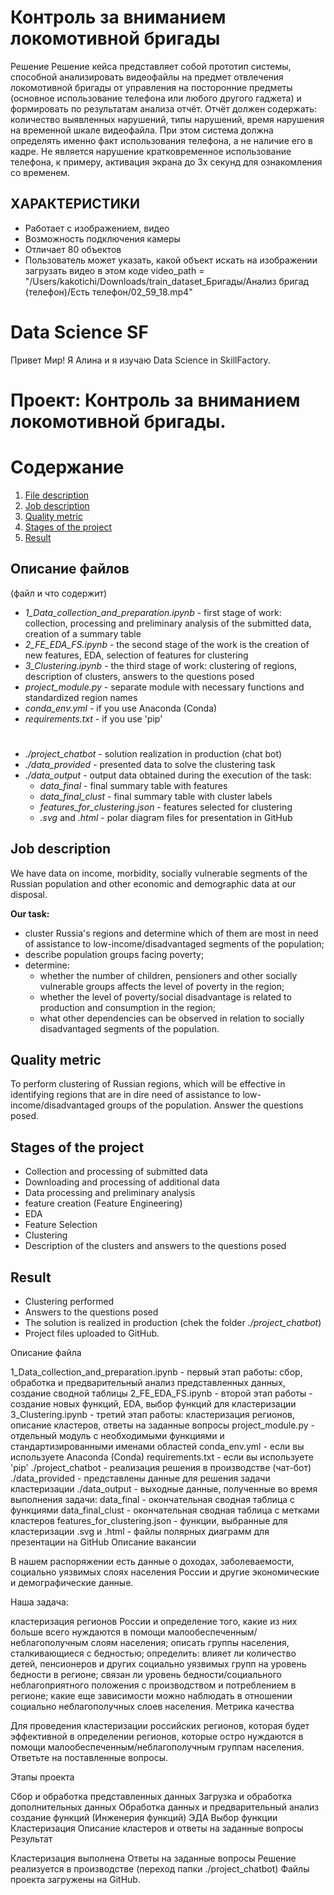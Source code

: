 # Контроль за вниманием локомотивной бригады
Решение
Решение кейса представляет собой прототип системы, способной анализировать видеофайлы на предмет отвлечения локомотивной бригады от управления на посторонние предметы (основное использование телефона или любого другого гаджета) и формировать по результатам анализа отчёт.
Отчёт должен содержать: количество выявленных нарушений, типы нарушений, время нарушения на временной шкале видеофайла.
При этом система должна определять именно факт использования телефона, а не наличие его в кадре. Не является нарушение кратковременное использование телефона, к примеру, активация экрана до 3х секунд для ознакомления со временем. 
## ХАРАКТЕРИСТИКИ
- Работает с изображением, видео
- Возможность подключения камеры
- Отличает 80 объектов
- Пользователь может указать, какой объект искать на изображении
 загрузать видео в этом коде video_path = "/Users/kakotichi/Downloads/train_dataset_Бригады/Анализ бригад (телефон)/Есть телефон/02_59_18.mp4"



# Data Science SF
Привет Мир! Я Алина и я изучаю Data Science in SkillFactory.


# Проект: Контроль за вниманием локомотивной бригады. 
# Содержание
1. [File description](https://github.com/drSever/drSever_data_science/tree/main/Portfolio/Project_5#File-description)
2. [Job description](https://github.com/drSever/drSever_data_science/tree/main/Portfolio/Project_5#Job-description)
3. [Quality metric](https://github.com/drSever/drSever_data_science/tree/main/Portfolio/Project_5#Quality-metric)
4. [Stages of the project](https://github.com/drSever/drSever_data_science/tree/main/Portfolio/Project_5#Stages-of-the-project)
5. [Result](https://github.com/drSever/drSever_data_science/tree/main/Portfolio/Project_5#Result)

## Описание файлов
 (файл и что содержит)
- *1_Data_collection_and_preparation.ipynb* - first stage of work: collection, processing and preliminary analysis of the submitted data, creation of a summary table
- *2_FE_EDA_FS.ipynb* - the second stage of the work is the creation of new features, EDA, selection of features for clustering
- *3_Clustering.ipynb* - the third stage of work: clustering of regions, description of clusters, answers to the questions posed
- *project_module.py* - separate module with necessary functions and standardized region names
- *conda_env.yml* - if you use Anaconda (Conda)
- *requirements.txt* - if you use 'pip'
#
- *./project_chatbot* - solution realization in production (chat bot)       
- *./data_provided* - presented data to solve the clustering task      
- *./data_output* - output data obtained during the execution of the task:       
     - *data_final* - final summary table with features       
     - *data_final_clust* - final summary table with cluster labels       
     - *features_for_clustering.json* - features selected for clustering        
     - *.svg* and *.html* - polar diagram files for presentation in GitHub     

## Job description

We have data on income, morbidity, socially vulnerable segments of the Russian population and other economic and demographic data at our disposal.

**Our task:**
- cluster Russia's regions and determine which of them are most in need of assistance to low-income/disadvantaged segments of the population;
- describe population groups facing poverty;
- determine:
    - whether the number of children, pensioners and other socially vulnerable groups affects the level of poverty in the region;
    - whether the level of poverty/social disadvantage is related to production and consumption in the region;
    - what other dependencies can be observed in relation to socially disadvantaged segments of the population.

## Quality metric

To perform clustering of Russian regions, which will be effective in identifying regions that are in dire need of assistance to low-income/disadvantaged groups of the population. Answer the questions posed.

## Stages of the project

- Collection and processing of submitted data
- Downloading and processing of additional data
- Data processing and preliminary analysis
- feature creation (Feature Engineering)
- EDA
- Feature Selection
- Clustering
- Description of the clusters and answers to the questions posed

## Result

- Clustering performed
- Answers to the questions posed
- The solution is realized in production (chek the folder *./project_chatbot*)
- Project files uploaded to GitHub.


Описание файла

1_Data_collection_and_preparation.ipynb - первый этап работы: сбор, обработка и предварительный анализ представленных данных, создание сводной таблицы
2_FE_EDA_FS.ipynb - второй этап работы - создание новых функций, EDA, выбор функций для кластеризации
3_Clustering.ipynb - третий этап работы: кластеризация регионов, описание кластеров, ответы на заданные вопросы
project_module.py - отдельный модуль с необходимыми функциями и стандартизированными именами областей
conda_env.yml - если вы используете Anaconda (Conda)
requirements.txt - если вы используете 'pip'
./project_chatbot - реализация решения в производстве (чат-бот)
./data_provided - представлены данные для решения задачи кластеризации
./data_output - выходные данные, полученные во время выполнения задачи:
data_final - окончательная сводная таблица с функциями
data_final_clust - окончательная сводная таблица с метками кластеров
features_for_clustering.json - функции, выбранные для кластеризации
.svg и .html - файлы полярных диаграмм для презентации на GitHub
Описание вакансии

В нашем распоряжении есть данные о доходах, заболеваемости, социально уязвимых слоях населения России и другие экономические и демографические данные.

Наша задача:

кластеризация регионов России и определение того, какие из них больше всего нуждаются в помощи малообеспеченным/неблагополучным слоям населения;
описать группы населения, сталкивающиеся с бедностью;
определить:
влияет ли количество детей, пенсионеров и других социально уязвимых групп на уровень бедности в регионе;
связан ли уровень бедности/социального неблагоприятного положения с производством и потреблением в регионе;
какие еще зависимости можно наблюдать в отношении социально неблагополучных слоев населения.
Метрика качества

Для проведения кластеризации российских регионов, которая будет эффективной в определении регионов, которые остро нуждаются в помощи малообеспеченным/неблагополучным группам населения. Ответьте на поставленные вопросы.

Этапы проекта

Сбор и обработка представленных данных
Загрузка и обработка дополнительных данных
Обработка данных и предварительный анализ
создание функций (Инженерия функций)
ЭДА
Выбор функции
Кластеризация
Описание кластеров и ответы на заданные вопросы
Результат

Кластеризация выполнена
Ответы на заданные вопросы
Решение реализуется в производстве (переход папки ./project_chatbot)
Файлы проекта загружены на GitHub.
